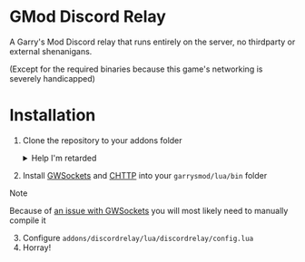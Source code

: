 # GMod Discord Relay
A Garry's Mod Discord relay that runs entirely on the server, no thirdparty or external shenanigans.

(Except for the required binaries because this game's networking is severely handicapped)

# Installation

1. Clone the repository to your addons folder
	<details>

	<summary>Help I'm retarded</summary>

	```bash
	cd garrysmod/addons
	git clone --recursive https://github.com/github-is-garbage/gmod-discord-relay discordrelay
	```

	</details>
2. Install [GWSockets](https://github.com/FredyH/GWSockets) and [CHTTP](https://github.com/timschumi/gmod-chttp) into your `garrysmod/lua/bin` folder
> [!NOTE]
> Because of [an issue with GWSockets](https://github.com/FredyH/GWSockets/issues/42) you will most likely need to manually compile it
3. Configure `addons/discordrelay/lua/discordrelay/config.lua`
4. Horray!
